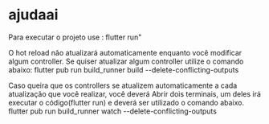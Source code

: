 # ajudaai



Para executar o projeto use : flutter run"

O hot reload não atualizará automaticamente enquanto você modificar algum controller.
Se quiser atualizar algum controller utilize o comando abaixo:
flutter pub run build_runner build --delete-conflicting-outputs

Caso queira que os controllers se atualizem automaticamente a cada atualização que você realizar, você deverá
Abrir dois terminais, um deles irá executar o código(flutter run) e deverá ser utilizado o comando abaixo.
flutter pub run build_runner watch --delete-conflicting-outputs